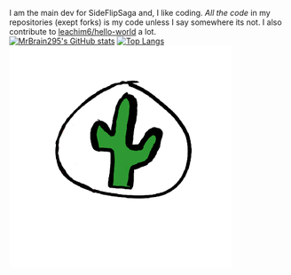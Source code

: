 I am the main dev for SideFlipSaga and, I like coding. <em>All the code</em> in my repositories (exept forks) is my code unless I say somewhere its not.
I also contribute to [leachim6/hello-world](https://github.com/leachim6/hello-world) a lot.
<br/>
[![MrBrain295's GitHub stats](https://github-readme-stats.vercel.app/api?username=MrBrain295)](https://github.com/anuraghazra/github-readme-stats)
[![Top Langs](https://github-readme-stats.vercel.app/api/top-langs/?username=MrBrain295)](https://github.com/anuraghazra/github-readme-stats)
![My Profile Picture](pfp.png)
